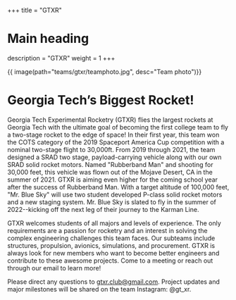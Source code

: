 +++
title = "GTXR"
# Main heading
description = "GTXR"
weight = 1
+++

{{ image(path="teams/gtxr/teamphoto.jpg", desc="Team photo")}}
# Georgia Tech’s Biggest Rocket!

Georgia Tech Experimental Rocketry (GTXR) flies the largest rockets at Georgia Tech with the ultimate goal of becoming the first college team to fly a two-stage rocket to the edge of space! In their first year, this team won the COTS category of the 2019 Spaceport America Cup competition with a nominal two-stage flight to 30,000ft. From 2019 through 2021, the team designed a SRAD two stage, payload-carrying vehicle along with our own SRAD solid rocket motors.  Named "Rubberband Man" and shooting for 30,000 feet, this vehicle was flown out of the Mojave Desert, CA in the summer of 2021.  GTXR is aiming even higher for the coming school year after the success of Rubberband Man.  With a target altitude of 100,000 feet, "Mr. Blue Sky" will use two student developed P-class solid rocket motors and a new staging system.  Mr. Blue Sky is slated to fly in the summer of 2022--kicking off the next leg of their journey to the Karman Line.

GTXR welcomes students of all majors and levels of experience.  The only requirements are a passion for rocketry and an interest in solving the complex engineering challenges this team faces.  Our subteams include structures, propulsion, avionics, simulations, and procurement.  GTXR is always look for new members who want to become better engineers and contribute to these awesome projects.  Come to a meeting or reach out through our email to learn more!

Please direct any questions to gtxr.club@gmail.com.  Project updates and major milestones will be shared on the team Instagram: @gt_xr.
